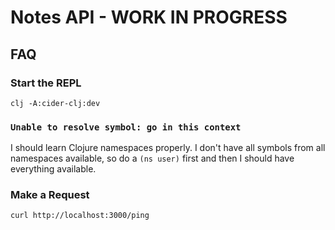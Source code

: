 # Notes API - WORK IN PROGRESS

## FAQ

### Start the REPL

`clj -A:cider-clj:dev`

### `Unable to resolve symbol: go in this context`

I should learn Clojure namespaces properly. I don't have all symbols from all namespaces available, so do a `(ns user)` first and then I should have everything available.

### Make a Request

`curl http://localhost:3000/ping`
